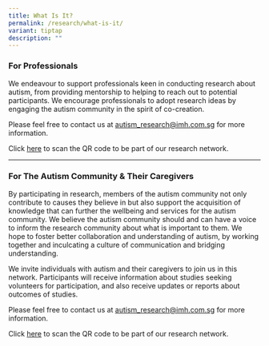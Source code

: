 ```yaml
---
title: What Is It?
permalink: /research/what-is-it/
variant: tiptap
description: ""
---
```

<h3>For Professionals</h3>
<p>We endeavour to support professionals keen in conducting research about
autism, from providing mentorship to helping to reach out to potential
participants. We encourage professionals to adopt research ideas by engaging
the autism community in the spirit of co-creation.</p>
<p>Please feel free to contact us at <a href="mailto:autism_research@imh.com.sg" rel="noopener noreferrer nofollow" target="_blank">autism_research@imh.com.sg</a> for
more information.</p>
<p>Click <a href="https://www.asdcollaborative.sg/join-our-network-here/" rel="noopener nofollow" target="_blank">here</a> to
scan the QR code to be part of our research network.</p>
<hr>
<h3>For The Autism Community &amp; Their Caregivers</h3>
<p>By participating in research, members of the autism community not only
contribute to causes they believe in but also support the acquisition of
knowledge that can further the wellbeing and services for the autism community.
We believe the autism community should and can have a voice to inform the
research community about what is important to them. We hope to foster better
collaboration and understanding of autism, by working together and inculcating
a culture of communication and bridging understanding.</p>
<p>We invite individuals with autism and their caregivers to join us in this
network. Participants will receive information about studies seeking volunteers
for participation, and also receive updates or reports about outcomes of
studies.</p>
<p>Please feel free to contact us at <a href="mailto:autism_research@imh.com.sg" rel="noopener noreferrer nofollow" target="_blank">autism_research@imh.com.sg</a> for
more information.</p>
<p>Click <a href="https://www.asdcollaborative.sg/join-our-network-here/" rel="noopener nofollow" target="_blank">here</a> to
scan the QR code to be part of our research network.</p>